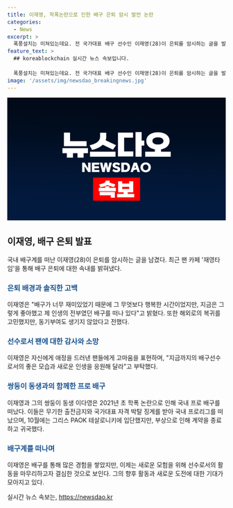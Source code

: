 ```yaml
---
title: 이재영, 학폭논란으로 인한 배구 은퇴 암시 발언 논란
categories:
  - News
excerpt: >
  폭풍설치는 미쳐있는데요. 전 국가대표 배구 선수인 이재영(28)이 은퇴를 암시하는 글을 발표했다. 학교폭력 논란으로 국내를 떠난 후, 해외 오퍼는 있었지만 그리스를 제외하고는 관심 없었다고 전했다. 논란에 대한 합의를 바라는 의견도 있었지만, 무섭고 어려운 상황을 겪으면서 배구를 다시 하고 싶지 않다는 입장을 밝혔다. 팬들에게 감사를 표현하며, 마지막으로 새 인생을 지지해 달라고 호소했다. 2021년 초에는 학폭 논란에 휩싸여 국내 프로리그를 떠났고, 이후에는 그리스 PAOK 테살로니키로 입단했지만 부상으로 인해 계약을 종료하고 귀국했다.
feature_text: >
  ## koreablockchain 실시간 뉴스 속보입니다.

  폭풍설치는 미쳐있는데요. 전 국가대표 배구 선수인 이재영(28)이 은퇴를 암시하는 글을 발표했다. 학교폭력 논란으로 국내를 떠난 후, 해외 오퍼는 있었지만 그리스를 제외하고는 관심 없었다고 전했다. 논란에 대한 합의를 바라는 의견도 있었지만, 무섭고 어려운 상황을 겪으면서 배구를 다시 하고 싶지 않다는 입장을 밝혔다. 팬들에게 감사를 표현하며, 마지막으로 새 인생을 지지해 달라고 호소했다. 2021년 초에는 학폭 논란에 휩싸여 국내 프로리그를 떠났고, 이후에는 그리스 PAOK 테살로니키로 입단했지만 부상으로 인해 계약을 종료하고 귀국했다.
image: '/assets/img/newsdao_breakingnews.jpg'
---
```


<p><img src="/assets/img/newsdao_breakingnews.jpg" alt="koreablockchain 속보" /></p>

<h2 data-ke-size="size26">이재영, 배구 은퇴 발표</h2>

<p data-ke-size="size16">국내 배구계를 떠난 이재영(28)이 은퇴를 암시하는 글을 남겼다. 최근 팬 카페 '재영타임'을 통해 배구 은퇴에 대한 속내를 밝혀냈다.</p>

<h3><b><span style="color: #1a5490;">은퇴 배경과 솔직한 고백</span></b></h3>

<p data-ke-size="size16">이재영은 "배구가 너무 재미있었기 때문에 그 무엇보다 행복한 시간이었지만, 지금은 그렇게 좋아했고 제 인생의 전부였던 배구를 떠나 있다"고 밝혔다. 또한 해외로의 복귀를 고민했지만, 동기부여도 생기지 않았다고 전했다.</p>

<h3><b><span style="color: #1a5490;">선수로서 팬에 대한 감사와 소망</span></b></h3>

<p data-ke-size="size16">이재영은 자신에게 애정을 드러낸 팬들에게 고마움을 표현하며, "지금까지의 배구선수로서의 좋은 모습과 새로운 인생을 응원해 달라"고 부탁했다.</p>

<h3><b><span style="color: #1a5490;">쌍둥이 동생과의 함께한 프로 배구</span></b></h3>

<p data-ke-size="size16">이재영과 그의 쌍둥이 동생 이다영은 2021년 초 학폭 논란으로 인해 국내 프로 배구를 떠났다. 이들은 무기한 출전금지와 국가대표 자격 박탈 징계를 받아 국내 프로리그를 떠났으며, 10월에는 그리스 PAOK 테살로니키에 입단했지만, 부상으로 인해 계약을 종료하고 귀국했다.</p>

<h3><b><span style="color: #1a5490;">배구계를 떠나며</span></b></h3>

<p data-ke-size="size16">이재영은 배구를 통해 많은 경험을 쌓았지만, 이제는 새로운 모험을 위해 선수로서의 활동을 마무리하고자 결심한 것으로 보인다. 그의 향후 활동과 새로운 도전에 대한 기대가 모아지고 있다.</p>
실시간 뉴스 속보는, <a href="https://newsdao.kr" rel="dofollow">https://newsdao.kr</a>


